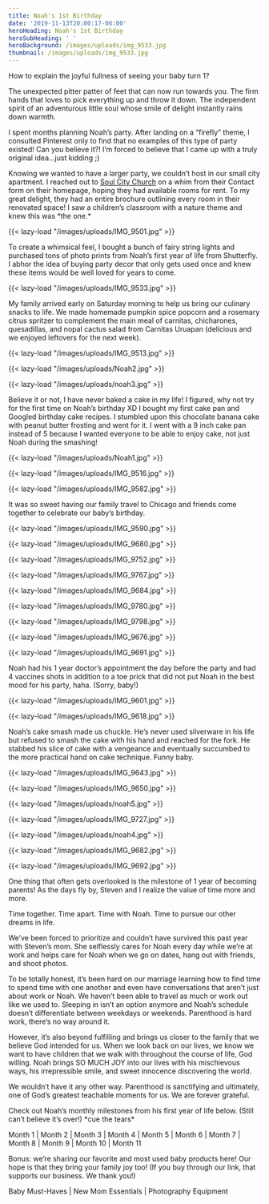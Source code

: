 ```yaml
---
title: Noah's 1st Birthday
date: '2019-11-13T20:00:17-06:00'
heroHeading: Noah's 1st Birthday
heroSubHeading: ' '
heroBackground: /images/uploads/img_9533.jpg
thumbnail: /images/uploads/img_9533.jpg
---
```

How to explain the joyful fullness of seeing your baby turn 1? 

The unexpected pitter patter of feet that can now run towards you. The firm hands that loves to pick everything up and throw it down. The independent spirit of an adventurous little soul whose smile of delight instantly rains down warmth. 

I spent months planning Noah’s party. After landing on a “firefly” theme, I consulted Pinterest only to find that no examples of this type of party existed! Can you believe it?! I’m forced to believe that I came up with a truly original idea...just kidding ;) 

Knowing we wanted to have a larger party, we couldn’t host in our small city apartment. I reached out to [Soul City Church](https://soulcitychurch.com/) on a whim from their Contact form on their homepage, hoping they had available rooms for rent. To my great delight, they had an entire brochure outlining every room in their renovated space! I saw a children’s classroom with a nature theme and knew this was \*the one.\*

{{< lazy-load "/images/uploads/IMG_9501.jpg" >}}

To create a whimsical feel, I bought a bunch of fairy string lights and purchased tons of photo prints from Noah’s first year of life from Shutterfly. I abhor the idea of buying party decor that only gets used once and knew these items would be well loved for years to come. 

{{< lazy-load "/images/uploads/IMG_9533.jpg" >}}

My family arrived early on Saturday morning to help us bring our culinary snacks to life. We made homemade pumpkin spice popcorn and a rosemary citrus spritzer to complement the main meal of carnitas, chicharones, quesadillas, and nopal cactus salad from Carnitas Uruapan (delicious and we enjoyed leftovers for the next week). 

{{< lazy-load "/images/uploads/IMG_9513.jpg" >}}

{{< lazy-load "/images/uploads/Noah2.jpg" >}}

{{< lazy-load "/images/uploads/noah3.jpg" >}}

Believe it or not, I have never baked a cake in my life! I figured, why not try for the first time on Noah’s birthday XD I bought my first cake pan and Googled birthday cake recipes. I stumbled upon this chocolate banana cake with peanut butter frosting and went for it. I went with a 9 inch cake pan instead of 5 because I wanted everyone to be able to enjoy cake, not just Noah during the smashing! 

{{< lazy-load "/images/uploads/Noah1.jpg" >}}

{{< lazy-load "/images/uploads/IMG_9516.jpg" >}}

{{< lazy-load "/images/uploads/IMG_9582.jpg" >}}

It was so sweet having our family travel to Chicago and friends come together to celebrate our baby’s birthday.

{{< lazy-load "/images/uploads/IMG_9590.jpg" >}}

{{< lazy-load "/images/uploads/IMG_9680.jpg" >}}

{{< lazy-load "/images/uploads/IMG_9752.jpg" >}}

{{< lazy-load "/images/uploads/IMG_9767.jpg" >}}

{{< lazy-load "/images/uploads/IMG_9684.jpg" >}}

{{< lazy-load "/images/uploads/IMG_9780.jpg" >}}

{{< lazy-load "/images/uploads/IMG_9798.jpg" >}}

{{< lazy-load "/images/uploads/IMG_9676.jpg" >}}

{{< lazy-load "/images/uploads/IMG_9691.jpg" >}}

Noah had his 1 year doctor’s appointment the day before the party and had 4 vaccines shots in addition to a toe prick that did not put Noah in the best mood for his party, haha. (Sorry, baby!) 

{{< lazy-load "/images/uploads/IMG_9601.jpg" >}}

{{< lazy-load "/images/uploads/IMG_9618.jpg" >}}

Noah’s cake smash made us chuckle. He’s never used silverware in his life but refused to smash the cake with his hand and reached for the fork. He stabbed his slice of cake with a vengeance and eventually succumbed to the more practical hand on cake technique. Funny baby. 

{{< lazy-load "/images/uploads/IMG_9643.jpg" >}}

{{< lazy-load "/images/uploads/IMG_9650.jpg" >}}

{{< lazy-load "/images/uploads/noah5.jpg" >}}

{{< lazy-load "/images/uploads/IMG_9727.jpg" >}}

{{< lazy-load "/images/uploads/noah4.jpg" >}}

{{< lazy-load "/images/uploads/IMG_9682.jpg" >}}

{{< lazy-load "/images/uploads/IMG_9692.jpg" >}}

One thing that often gets overlooked is the milestone of 1 year of becoming parents! As the days fly by, Steven and I realize the value of time more and more. 

Time together. Time apart. Time with Noah. Time to pursue our other dreams in life. 

We’ve been forced to prioritize and couldn’t have survived this past year with Steven’s mom. She selflessly cares for Noah every day while we’re at work and helps care for Noah when we go on dates, hang out with friends, and shoot photos. 

To be totally honest, it’s been hard on our marriage learning how to find time to spend time with one another and even have conversations that aren’t just about work or Noah. We haven’t been able to travel as much or work out like we used to. Sleeping in isn’t an option anymore and Noah’s schedule doesn’t differentiate between weekdays or weekends. Parenthood is hard work, there’s no way around it. 

However, it’s also beyond fulfilling and brings us closer to the family that we believe God intended for us. When we look back on our lives, we know we want to have children that we walk with throughout the course of life, God willing. Noah brings SO MUCH JOY into our lives with his mischievous ways, his irrepressible smile, and sweet innocence discovering the world. 

We wouldn’t have it any other way. Parenthood is sanctifying and ultimately, one of God’s greatest teachable moments for us. We are forever grateful. 

Check out Noah’s monthly milestones from his first year of life below. (Still can’t believe it’s over!) \*cue the tears\* 

Month 1 | Month 2 | Month 3 | Month 4 | Month 5 | Month 6 | Month 7 | Month 8 | Month 9 | Month 10 | Month 11

Bonus: we’re sharing our favorite and most used baby products here! Our hope is that they bring your family joy too! (If you buy through our link, that supports our business. We thank you!)

Baby Must-Haves | New Mom Essentials | Photography Equipment

